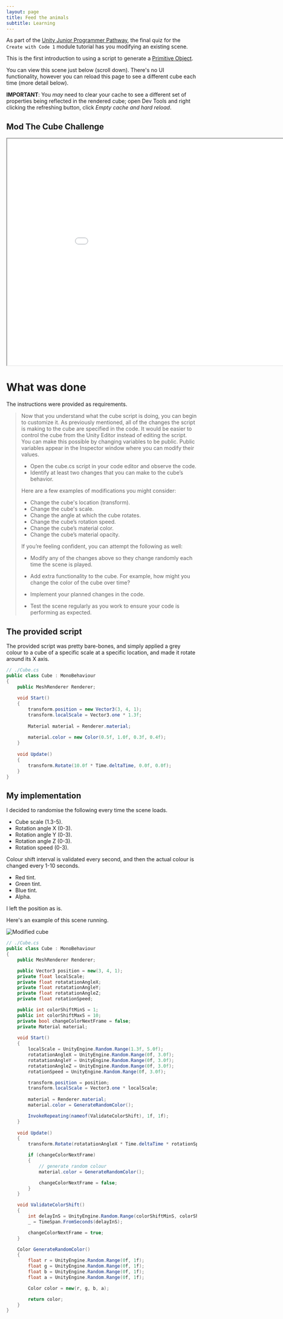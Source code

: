 ```yaml
---
layout: page
title: Feed the animals
subtitle: Learning
---
```


As part of the [Unity Junior Programmer Pathway](https://learn.unity.com/pathway/junior-programmer), the final quiz for the `Create with Code 1` module tutorial has you modifying an existing scene.

This is the first introduction to using a script to generate a [Primitive Object](https://docs.unity3d.com/510/Documentation/Manual/PrimitiveObjects.html).

You can view this scene just below (scroll down). There's no UI functionality, however you can reload this page to see a different cube each time (more detail below).

**IMPORTANT**: You *may* need to clear your cache to see a different set of properties being reflected in the rendered cube; open Dev Tools and right clicking the refreshing button, click *Empty cache and hard reload*.

## Mod The Cube Challenge

<div>
  <iframe id="ModTheCubeChallenge"
      title="Mod The Cube Challenge"
      width="960"
      height="600"
      src="/Builds/ModTheCubeChallenge/index.html">
  </iframe>
</div>

# What was done

The instructions were provided as requirements.

>Now that you understand what the cube script is doing, you can begin to customize it. As previously mentioned, all of the changes the script is making to the cube are specified in the code. It would be easier to control the cube from the Unity Editor instead of editing the script. You can make this possible by changing variables to be public. Public variables appear in the Inspector window where you can modify their values.
>
>- Open the cube.cs script in your code editor and observe the code.
>- Identify at least two changes that you can make to the cube’s behavior.
>
>Here are a few examples of modifications you might consider:
>
>  - Change the cube's location (transform).
>  - Change the cube's scale.
>  - Change the angle at which the cube rotates.
>  - Change the cube’s rotation speed.
>  - Change the cube’s material color.
>  - Change the cube’s material opacity.
>
>If you’re feeling confident, you can attempt the following as well:
>
>  - Modify any of the changes above so they change randomly each time the scene is played.
>  - Add extra functionality to the cube. For example, how might you change the color of the cube over time?   
>
>- Implement your planned changes in the code.
>- Test the scene regularly as you work to ensure your code is performing as expected.  

## The provided script

The provided script was pretty bare-bones, and simply applied a grey colour to a cube of a specific scale at a specific location, and made it rotate around its X axis.

```cs
// ./Cube.cs
public class Cube : MonoBehaviour
{
    public MeshRenderer Renderer;
    
    void Start()
    {
        transform.position = new Vector3(3, 4, 1);
        transform.localScale = Vector3.one * 1.3f;
        
        Material material = Renderer.material;
        
        material.color = new Color(0.5f, 1.0f, 0.3f, 0.4f);
    }
    
    void Update()
    {
        transform.Rotate(10.0f * Time.deltaTime, 0.0f, 0.0f);
    }
}
```

## My implementation

I decided to randomise the following every time the scene loads.

- Cube scale (1.3-5).
- Rotation angle X (0-3).
- Rotation angle Y (0-3).
- Rotation angle Z (0-3).
- Rotation speed (0-3).

Colour shift interval is validated every second, and then the actual colour is changed every 1-10 seconds.

- Red tint.
- Green tint.
- Blue tint.
- Alpha.

I left the position as is.

Here's an example of this scene running.

![Modified cube](/img/Portfolio_ModTheCube/Screenshot.png)

```cs
// ./Cube.cs
public class Cube : MonoBehaviour
{
    public MeshRenderer Renderer;

    public Vector3 position = new(3, 4, 1);
    private float localScale;
    private float rotatationAngleX;
    private float rotatationAngleY;
    private float rotatationAngleZ;
    private float rotationSpeed;

    public int colorShiftMinS = 1;
    public int colorShiftMaxS = 10;
    private bool changeColorNextFrame = false;
    private Material material;
    
    void Start()
    {
        localScale = UnityEngine.Random.Range(1.3f, 5.0f);
        rotatationAngleX = UnityEngine.Random.Range(0f, 3.0f);
        rotatationAngleY = UnityEngine.Random.Range(0f, 3.0f);
        rotatationAngleZ = UnityEngine.Random.Range(0f, 3.0f);
        rotationSpeed = UnityEngine.Random.Range(0f, 3.0f);

        transform.position = position;
        transform.localScale = Vector3.one * localScale;
        
        material = Renderer.material;        
        material.color = GenerateRandomColor();

        InvokeRepeating(nameof(ValidateColorShift), 1f, 1f);
    }
    
    void Update()
    {
        transform.Rotate(rotatationAngleX * Time.deltaTime * rotationSpeed, rotatationAngleY, rotatationAngleZ);

        if (changeColorNextFrame)
        {
            // generate random colour        
            material.color = GenerateRandomColor();

            changeColorNextFrame = false;
        }
    }

    void ValidateColorShift()
    {
        int delayInS = UnityEngine.Random.Range(colorShiftMinS, colorShiftMaxS);
        _ = TimeSpan.FromSeconds(delayInS);

        changeColorNextFrame = true;
    }

    Color GenerateRandomColor()
    {
        float r = UnityEngine.Random.Range(0f, 1f);
        float g = UnityEngine.Random.Range(0f, 1f);
        float b = UnityEngine.Random.Range(0f, 1f);
        float a = UnityEngine.Random.Range(0f, 1f);

        Color color = new(r, g, b, a);

        return color;
    }
}
```

